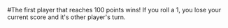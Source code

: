 #The first player that reaches 100 points wins! If you roll a 1, you lose your current score and it's other player's turn.
